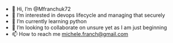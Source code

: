 - 👋 Hi, I’m @Mfranchuk72
- 👀 I’m interested in devops lifecycle and managing that securely
- 🌱 I’m currently learning python
- 💞️ I’m looking to collaborate on unsure yet as I am just beginning
- 📫 How to reach me michele.franch@gmail.com

<!---
Mfranchuk72/Mfranchuk72 is a ✨ special ✨ repository because its `README.md` (this file) appears on your GitHub profile.
You can click the Preview link to take a look at your changes.
--->

